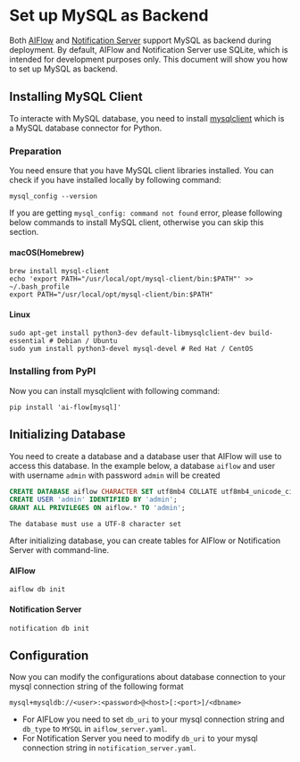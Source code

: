 # Set up MySQL as Backend

Both [AIFlow](../deployment/deploying_aiflow_server.md) and [Notification Server](../deployment/deploying_notification_server.md) support MySQL as backend during deployment. By default, AIFlow and Notification Server use SQLite, which is intended for development purposes only. This document will show you how to set up MySQL as backend.

## Installing MySQL Client

To interacte with MySQL database, you need to install [mysqlclient](https://github.com/PyMySQL/mysqlclient) which is a MySQL database connector for Python. 

### Preparation

You need ensure that you have MySQL client libraries installed. You can check if you have installed locally by following command:

```shell
mysql_config --version
```

If you are getting `mysql_config: command not found` error, please following below commands to install MySQL client, otherwise you can skip this section.

#### macOS(Homebrew)

```shell
brew install mysql-client
echo 'export PATH="/usr/local/opt/mysql-client/bin:$PATH"' >> ~/.bash_profile
export PATH="/usr/local/opt/mysql-client/bin:$PATH"
```

#### Linux

```shell
sudo apt-get install python3-dev default-libmysqlclient-dev build-essential # Debian / Ubuntu
sudo yum install python3-devel mysql-devel # Red Hat / CentOS
```

### Installing from PyPI

Now you can install mysqlclient with following command:

```shell
pip install 'ai-flow[mysql]'
```

## Initializing Database

You need to create a database and a database user that AIFlow will use to access this database. In the example below, a database `aiflow` and user with username `admin` with password `admin` will be created

```sql
CREATE DATABASE aiflow CHARACTER SET utf8mb4 COLLATE utf8mb4_unicode_ci;
CREATE USER 'admin' IDENTIFIED BY 'admin';
GRANT ALL PRIVILEGES ON aiflow.* TO 'admin';
```

```{note}
The database must use a UTF-8 character set
```

After initializing database, you can create tables for AIFlow or Notification Server with command-line.

#### AIFlow

```shell
aiflow db init
```

#### Notification Server

```shell
notification db init
```

## Configuration

Now you can modify the configurations about database connection to your mysql connection string of the following format

```shell
mysql+mysqldb://<user>:<password>@<host>[:<port>]/<dbname>
```

* For AIFLow you need to set `db_uri` to your mysql connection string and `db_type` to `MYSQL` in `aiflow_server.yaml`.
* For Notification Server you need to modify `db_uri` to your mysql connection string in `notification_server.yaml`.

